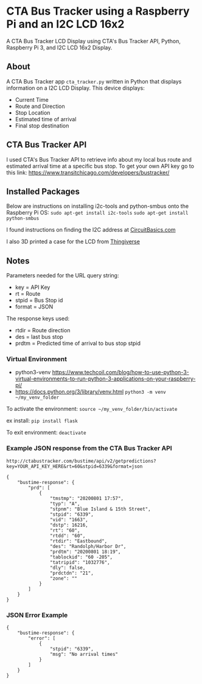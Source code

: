# CTA Bus Tracker using a Raspberry Pi and an I2C LCD 16x2
A CTA Bus Tracker LCD Display using CTA's Bus Tracker API, Python, Raspberry Pi 3, and I2C LCD 16x2 Display.

## About
A CTA Bus Tracker app `cta_tracker.py` written in Python that displays information on a I2C LCD Display. 
This device displays:
* Current Time
* Route and Direction
* Stop Location
* Estimated time of arrival
* Final stop destination

## CTA Bus Tracker API
I used CTA's Bus Tracker API to retrieve info about my local bus route and estimated arrival time at a specific bus stop.
To get your own API key go to this link: https://www.transitchicago.com/developers/bustracker/

## Installed Packages
Below are instructions on installing i2c-tools and python-smbus onto the Raspberry Pi OS:
`sudo apt-get install i2c-tools`
`sudo apt-get install python-smbus`

I found instructions on finding the I2C address at [CircuitBasics.com](https://www.circuitbasics.com/raspberry-pi-i2c-lcd-set-up-and-programming/)

I also 3D printed a case for the LCD from [Thingiverse](https://www.thingiverse.com/thing:3976921)


## Notes
Parameters needed for the URL query string:
* key = API Key
* rt = Route
* stpid = Bus Stop id
* format = JSON

The response keys used:
* rtdir = Route direction
* des = last bus stop
* prdtm = Predicted time of arrival to bus stop stpid

### Virtual Environment
* python3-venv https://www.techcoil.com/blog/how-to-use-python-3-virtual-environments-to-run-python-3-applications-on-your-raspberry-pi/
* https://docs.python.org/3/library/venv.html
`python3 -m venv ~/my_venv_folder`

To activate the environment:
`source ~/my_venv_folder/bin/activate`

ex install:
`pip install flask`

To exit environment:
`deactivate`

### Example JSON response from the CTA Bus Tracker API
```
http://ctabustracker.com/bustime/api/v2/getpredictions?key=YOUR_API_KEY_HERE&rt=60&stpid=6339&format=json

{
	"bustime-response": {
		"prd": [
			{
				"tmstmp": "20200801 17:57",
				"typ": "A",
				"stpnm": "Blue Island & 15th Street",
				"stpid": "6339",
				"vid": "1663",
				"dstp": 16216,
				"rt": "60",
				"rtdd": "60",
				"rtdir": "Eastbound",
				"des": "Randolph/Harbor Dr",
				"prdtm": "20200801 18:19",
				"tablockid": "60 -205",
				"tatripid": "1032776",
				"dly": false,
				"prdctdn": "21",
				"zone": ""
			}
		]
	}
}
```

### JSON Error Example
```
{
	"bustime-response": {
		"error": [
			{
				"stpid": "6339",
				"msg": "No arrival times"
			}
		]
	}
}
```
